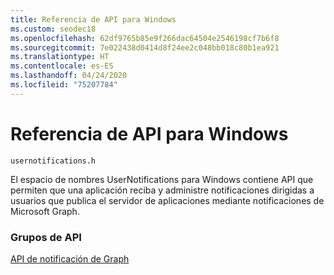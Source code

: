 ```yaml
---
title: Referencia de API para Windows
ms.custom: seodec18
ms.openlocfilehash: 62df9765b85e9f266dac64504e2546198cf7b6f8
ms.sourcegitcommit: 7e022438d0414d8f24ee2c048bb018c80b1ea921
ms.translationtype: HT
ms.contentlocale: es-ES
ms.lasthandoff: 04/24/2020
ms.locfileid: "75207784"
---
```

# <a name="api-reference-for-windows"></a>Referencia de API para Windows
```
usernotifications.h
```
El espacio de nombres UserNotifications para Windows contiene API que permiten que una aplicación reciba y administre notificaciones dirigidas a usuarios que publica el servidor de aplicaciones mediante notificaciones de Microsoft Graph. 

### <a name="api-groups"></a>Grupos de API

[API de notificación de Graph](usernotifications/index.md)

